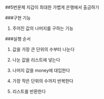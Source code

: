 
##5번문제 지갑이 최대한 가볍게 은행에서 출금하기

###구현 기능

1. 주어진 값의 나머지를 구하는 기능

###실행 순서

1. 값을 가장 큰 단위의 수부터 나눈다

2. 나눈 값을 리스트에 넣는다

3. 나머지 값을 money에 대입한다

4. 가장 작은 단위의 수까지 반복한다

5. 리스트를 반환한다 